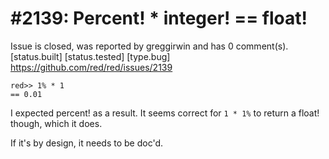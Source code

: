 
#2139: Percent! * integer! == float!
================================================================================
Issue is closed, was reported by greggirwin and has 0 comment(s).
[status.built] [status.tested] [type.bug]
<https://github.com/red/red/issues/2139>

```
red>> 1% * 1
== 0.01
```

I expected percent! as a result. It seems correct for `1 * 1%` to return a float! though, which it does.

If it's by design, it needs to be doc'd.



